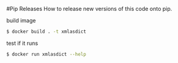 #Pip Releases
How to release new versions of this code onto pip.

build image

```bash
$ docker build . -t xmlasdict
```

test if it runs
```bash
$ docker run xmlasdict --help
```
